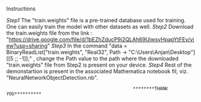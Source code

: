 Instructions

*Step1* The "train.weights" file is a pre-trained database used for training. One can easily train the model with other datasets as well.
*Step2* Download the train.weights file from the link : "https://drive.google.com/file/d/1bEZhZducP9i2QLAh69UiwsyHpapYtFEy/view?usp=sharing"
*Step3* In the command "data = BinaryReadList["train.weights", "Real32", Path -> "C:\\Users\\Anjan\\Desktop"][[5 ;; -1]];" , change the Path value to the path where the downloaded "train.weights" file from Step2 is present on your device.
*Step4* Rest of the demonstartion is present in the associated Mathematica notebook fil, viz. "NeuralNetworkObjectDetection.nb".

                                                   ********THANK YOU**********